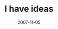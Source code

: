 ---
layout: base.njk
title : 'I have ideas' 
view_title : 'I have ideas' 
year : '2007' 
date : '2007-11-05' 
img_file : '/drawing/ihaveideas.png' 
html_file : 'ihaveideas' 
next_html : 'areyougoingtoeatthat.html' 
year_order : '242' 
permalink : "title/{{html_file}}.html"
---